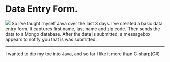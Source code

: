 # Data Entry Form.

![](DataEntryFrom.jpg)
 So I've taught myself Java over the last 3 days.
 I've created a basic data entry form.
 It captures first name, last name and zip code.
 Then sends the data to a Mongo database.
 After the data is submitted, a messagebox appears to notify you that is was submitted.

--------------
I wanted to dip my toe into Java, and so far I like it more than C-sharp(C#)

